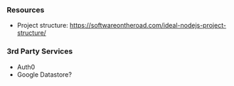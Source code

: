 ### Resources
- Project structure: https://softwareontheroad.com/ideal-nodejs-project-structure/

### 3rd Party Services
- Auth0
- Google Datastore?